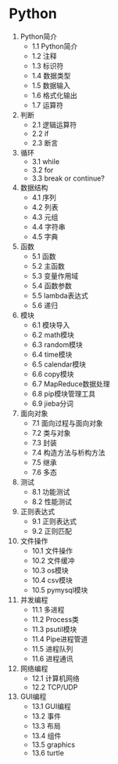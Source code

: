 # Python

1. Python简介
    - 1.1 Python简介
    - 1.2 注释
    - 1.3 标识符
    - 1.4 数据类型
    - 1.5 数据输入
    - 1.6 格式化输出
    - 1.7 运算符
2. 判断
    - 2.1 逻辑运算符
    - 2.2 if
    - 2.3 断言
3. 循环
    - 3.1 while
    - 3.2 for
    - 3.3 break or continue? 
4. 数据结构
    - 4.1 序列
    - 4.2 列表
    - 4.3 元组
    - 4.4 字符串
    - 4.5 字典
5. 函数
    - 5.1 函数
    - 5.2 主函数
    - 5.3 变量作用域
    - 5.4 函数参数
    - 5.5 lambda表达式
    - 5.6 递归
6. 模块
    - 6.1 模块导入
    - 6.2 math模块
    - 6.3 random模块
    - 6.4 time模块
    - 6.5 calendar模块
    - 6.6 copy模块
    - 6.7 MapReduce数据处理
    - 6.8 pip模块管理工具
    - 6.9 jieba分词
7. 面向对象
    - 7.1 面向过程与面向对象
    - 7.2 类与对象
    - 7.3 封装
    - 7.4 构造方法与析构方法
    - 7.5 继承
    - 7.6 多态
8. 测试
    - 8.1 功能测试
    - 8.2 性能测试
9. 正则表达式
    - 9.1 正则表达式
    - 9.2 正则匹配
10. 文件操作
    - 10.1 文件操作
    - 10.2 文件缓冲 
    - 10.3 os模块
    - 10.4 csv模块
    - 10.5 pymysql模块
11. 并发编程
    - 11.1 多进程
    - 11.2 Process类
    - 11.3 psutil模块
    - 11.4 Pipe进程管道
    - 11.5 进程队列
    - 11.6 进程通讯
12. 网络编程
    - 12.1 计算机网络
    - 12.2 TCP/UDP
13. GUI编程
    - 13.1 GUI编程
    - 13.2 事件
    - 13.3 布局
    - 13.4 组件
    - 13.5 graphics
    - 13.6 turtle
